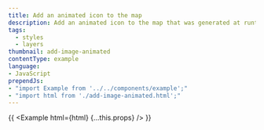 ```yaml
---
title: Add an animated icon to the map
description: Add an animated icon to the map that was generated at runtime with a Canvas.
tags:
  - styles
  - layers
thumbnail: add-image-animated
contentType: example
language:
- JavaScript
prependJs:
- "import Example from '../../components/example';"
- "import html from './add-image-animated.html';"
---
```


{{ <Example html={html} {...this.props} /> }}
